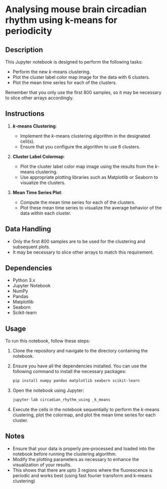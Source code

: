 
# Analysing mouse brain circadian rhythm using k-means for periodicity

## Description

This Jupyter notebook is designed to perform the following tasks:

- Perform the new $k$-means clustering.
- Plot the cluster label color map image for the data with 6 clusters.
- Plot the mean time series for each of the clusters.

Remember that you only use the first 800 samples, so it may be necessary to slice other arrays accordingly.

## Instructions

1. **$k$-means Clustering**:
   - Implement the $k$-means clustering algorithm in the designated cell(s).
   - Ensure that you configure the algorithm to use 6 clusters.

2. **Cluster Label Colormap**:
   - Plot the cluster label color map image using the results from the $k$-means clustering.
   - Use appropriate plotting libraries such as Matplotlib or Seaborn to visualize the clusters.

3. **Mean Time Series Plot**:
   - Compute the mean time series for each of the clusters.
   - Plot these mean time series to visualize the average behavior of the data within each cluster.

## Data Handling

- Only the first 800 samples are to be used for the clustering and subsequent plots.
- It may be necessary to slice other arrays to match this requirement.

## Dependencies

- Python 3.x
- Jupyter Notebook
- NumPy
- Pandas
- Matplotlib
- Seaborn
- Scikit-learn

## Usage

To run this notebook, follow these steps:

1. Clone the repository and navigate to the directory containing the notebook.
2. Ensure you have all the dependencies installed. You can use the following command to install the necessary packages:

   ```bash
   pip install numpy pandas matplotlib seaborn scikit-learn
   ```

3. Open the notebook using Jupyter:

   ```bash
   jupyter lab circadian_rhythm_using _k_means
   ```

4. Execute the cells in the notebook sequentially to perform the $k$-means clustering, plot the colormap, and plot the mean time series for each cluster.

## Notes

- Ensure that your data is properly pre-processed and loaded into the notebook before running the clustering algorithm.
- Modify the plotting parameters as necessary to enhance the visualization of your results.
- This shows that there are upto 3 regions where the fluorescence is periodic and works best (using fast fourier transform and k-means clustering)
